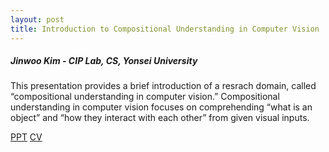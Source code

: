```yaml
---
layout: post
title: Introduction to Compositional Understanding in Computer Vision
---
```


<h5>
    Jinwoo Kim - CIP Lab, CS, Yonsei University
</h5>

This presentation provides a brief introduction of a resrach domain, called “compositional understanding in computer vision.”
Compositional understanding in computer vision focuses on comprehending “what is an object” and “how they interact with each other” from given visual inputs.

[PPT](https://docs.google.com/presentation/d/1xAs268PnVFB055p23IOLq1qKxfavYr5k/edit?usp=share_link&ouid=111948851444227468135&rtpof=true&sd=true)
[CV](https://sites.google.com/view/hello-jinwoo)